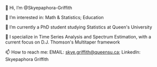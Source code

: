 👋 Hi, I’m @Skyepaphora-Griffith

👀 I’m interested in: Math & Statistics; Education

🌱 I’m currently a PhD student studying Statistics at Queen's University

🧠 I specialize in Time Series Analysis and Spectrum Estimation, with a current focus on D.J. Thomson's Multitaper framework

📫 How to reach me: 
    EMAIL: skye.griffith@queensu.ca; 
    LinkedIn: Skyepaphora Griffith

<!---
Skyepaphora-Griffith/Skyepaphora-Griffith is a ✨ special ✨ repository because its `README.md` (this file) appears on your GitHub profile.
You can click the Preview link to take a look at your changes.
--->
